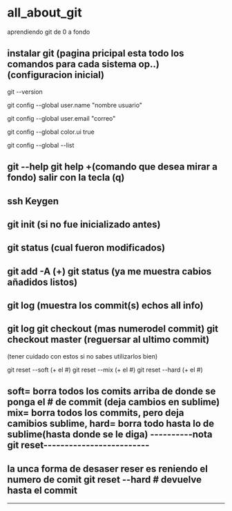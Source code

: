 # all_about_git
aprendiendo git de 0 a fondo

instalar git (pagina pricipal esta todo los comandos para cada sistema op..)
(configuracion inicial)
---------------------------------------------------------------------------
git --version

git config --global user.name "nombre usuario"

git config --global user.email "correo"

git config --global color.ui true

git config --global --list

git --help
git help +(comando que desea mirar a fondo)
salir con la tecla (q)
-------------------------------------------------
ssh Keygen
-------------------------------------------------
git init (si no fue inicializado antes)
-------------------------------------------------
git status (cual fueron modificados)
-------------------------------------------------
git add -A   (+)
git status (ya me muestra cabios añadidos listos)
----------------------------------------------
git log (muestra los commit(s) echos all info)
-------------------------------------------------
git log
git checkout (mas numerodel commit)
git checkout master  (reguersar al ultimo commit)
-------------------------------------------------
(tener cuidado con estos si no sabes utilizarlos bien)

git reset --soft  (+ el #) 
git reset --mix   (+ el #)
git reset --hard  (+ el #)

soft= borra todos los comits arriba de donde se ponga el # de commit (deja cambios en sublime)
mix= borra todos los commits, pero deja camibios sublime,
hard= borra todo hasta lo de sublime(hasta donde se le diga)
----------nota git reset-------------------------
-------------------------------------------------
la unca forma de desaser reser es reniendo el numero de comit
git reset --hard # devuelve hasta el commit
-------------------------------------------------
-------------------------------------------------


